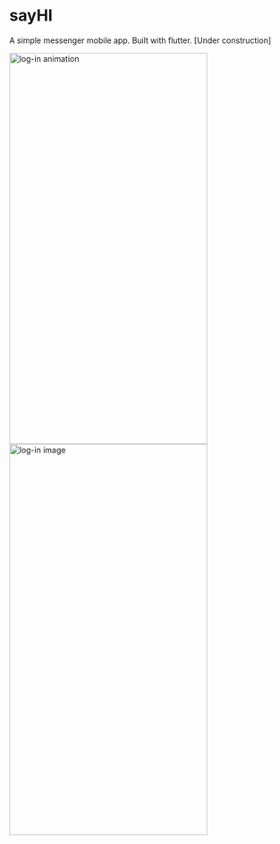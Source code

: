 # sayHI

A simple messenger mobile app. Built with flutter. [Under construction] 

<img src="https://user-images.githubusercontent.com/19599465/96376544-3c4f8180-1188-11eb-8174-f7753ee16037.gif" alt="log-in animation" width="354" height="700"/>      <img src="https://user-images.githubusercontent.com/19599465/96376145-db26ae80-1185-11eb-9879-84e68b07a346.png" alt="log-in image" width="354" height="700"/>
